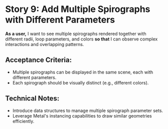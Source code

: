 # Story 9: Add Multiple Spirographs with Different Parameters

**As a user,** I want to see multiple spirographs rendered together with different radii, loop parameters, and colors **so that** I can observe complex interactions and overlapping patterns.

## Acceptance Criteria:
* Multiple spirographs can be displayed in the same scene, each with different parameters.
* Each spirograph should be visually distinct (e.g., different colors).

## Technical Notes:
* Introduce data structures to manage multiple spirograph parameter sets.
* Leverage Metal's instancing capabilities to draw similar geometries efficiently.